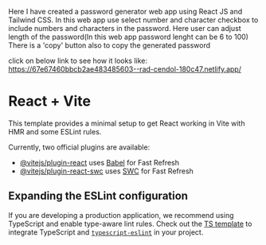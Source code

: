 Here I have created a password generator web app using React JS and Tailwind CSS. 
In this web app use select number and character checkbox to include numbers and characters in the password.
Here user can adjust length of the password(In this web app password lenght can be 6 to 100)
There is a 'copy' button also to copy the generated password

click on below link to see how it looks like:
https://67e67460bbcb2ae483485603--rad-cendol-180c47.netlify.app/



# React + Vite

This template provides a minimal setup to get React working in Vite with HMR and some ESLint rules.

Currently, two official plugins are available:

- [@vitejs/plugin-react](https://github.com/vitejs/vite-plugin-react/blob/main/packages/plugin-react/README.md) uses [Babel](https://babeljs.io/) for Fast Refresh
- [@vitejs/plugin-react-swc](https://github.com/vitejs/vite-plugin-react-swc) uses [SWC](https://swc.rs/) for Fast Refresh

## Expanding the ESLint configuration

If you are developing a production application, we recommend using TypeScript and enable type-aware lint rules. Check out the [TS template](https://github.com/vitejs/vite/tree/main/packages/create-vite/template-react-ts) to integrate TypeScript and [`typescript-eslint`](https://typescript-eslint.io) in your project.

